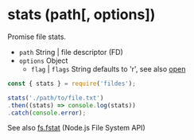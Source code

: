 # stats (path[, options])

Promise file stats.

- `path` String | file descriptor (FD)
- `options` Object
  - `flag` | `flags` String defaults to 'r', see also [open](https://github.com/thisconnect/fildes/tree/master/lib/open)


```javascript
const { stats } = require('fildes');

stats('./path/to/file.txt')
.then((stats) => console.log(stats))
.catch(console.error);
```

See also [fs.fstat](https://nodejs.org/api/fs.html#fs_fs_fstat_fd_callback) (Node.js File System API)
